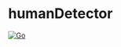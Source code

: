 # humanDetector

[![Go](https://github.com/oysteinl/humanDetector/actions/workflows/go.yml/badge.svg)](https://github.com/oysteinl/humanDetector/actions/workflows/go.yml)
